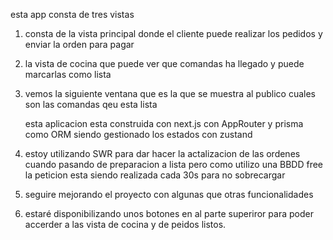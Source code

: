 esta app consta de tres vistas 

1. consta de la vista principal donde el cliente puede realizar los pedidos y enviar la orden para pagar
2. la vista de cocina que puede ver que comandas ha llegado y puede marcarlas como lista
3. vemos la siguiente ventana que es la que se muestra al publico cuales son las comandas qeu esta lista

   esta aplicacion esta construida con next.js con AppRouter y prisma como ORM siendo gestionado los estados con zustand

4. estoy utilizando SWR para dar hacer la actalizacion de las ordenes cuando pasando de preparacion a lista pero como utilizo una BBDD free la peticion esta siendo realizada cada 30s para no sobrecargar
5. seguire mejorando el proyecto con algunas que otras funcionalidades

6. estaré disponibilizando unos botones en al parte superiror para poder accerder a las vista de cocina y de peidos listos.
